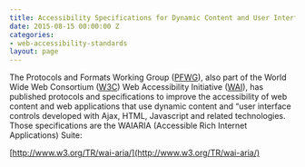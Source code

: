 ```yaml
---
title: Accessibility Specifications for Dynamic Content and User Interface
date: 2015-08-15 00:00:00 Z
categories:
- web-accessibility-standards
layout: page
---
```


The Protocols and Formats Working Group ([P​FWG](http://www.w3.org/WAI/PF/))​, also part of the World Wide Web Consortium ([W​3C](http://www.w3.org))​ Web Accessibility Initiative ([W​AI](http://www.w3.org/WAI/))​, has published protocols and specifications to improve the accessibility of web content and web applications that use dynamic content and “user interface controls developed with Ajax, HTML, Javascript and related technologies. Those specifications are the WAI­ARIA (Accessible Rich Internet Applications) Suite:

[http://www.w3.org/TR/wai-aria/](http://www.w3.org/TR/wai-aria/)